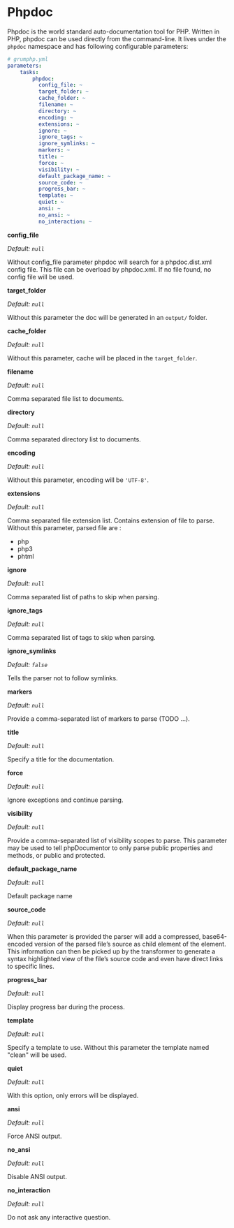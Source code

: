 # Phpdoc

Phpdoc is the world standard auto-documentation tool for PHP. Written in PHP, phpdoc can be used directly from the command-line. 
It lives under the `phpdoc` namespace and has following configurable parameters:

```yaml
# grumphp.yml
parameters:
    tasks:
        phpdoc:
          config_file: ~
          target_folder: ~
          cache_folder: ~
          filename: ~
          directory: ~
          encoding: ~
          extensions: ~
          ignore: ~
          ignore_tags: ~
          ignore_symlinks: ~
          markers: ~
          title: ~
          force: ~
          visibility: ~
          default_package_name: ~
          source_code: ~
          progress_bar: ~
          template: ~
          quiet: ~
          ansi: ~
          no_ansi: ~
          no_interaction: ~
```

**config_file**

*Default: `null`*

Without config_file parameter phpdoc will search for a phpdoc.dist.xml config file. 
This file can be overload by phpdoc.xml.
If no file found, no config file will be used.


**target_folder**

*Default: `null`*

Without this parameter the doc will be generated in an `output/` folder.


**cache_folder**

*Default: `null`*

Without this parameter, cache will be placed in the `target_folder`.


**filename**

*Default: `null`*

Comma separated file list to documents.


**directory**

*Default: `null`*

Comma separated directory list to documents.


**encoding**

*Default: `null`*

Without this parameter, encoding will be `'UTF-8'`.


**extensions**

*Default: `null`*

Comma separated file extension list. Contains extension of file to parse.
Without this parameter, parsed file are :
* php
* php3
* phtml

**ignore**

*Default: `null`*

Comma separated list of paths to skip when parsing.

**ignore_tags**

*Default: `null`*

Comma separated list of tags to skip when parsing.


**ignore_symlinks**

*Default: `false`*

Tells the parser not to follow symlinks.


**markers**

*Default: `null`*

Provide a comma-separated list of markers to parse (TODO ...).


**title**

*Default: `null`*

Specify a title for the documentation.


**force**

*Default: `null`*

Ignore exceptions and continue parsing.


**visibility**

*Default: `null`*

Provide a comma-separated list of visibility scopes to parse.
This parameter may be used to tell phpDocumentor to only parse public properties and methods, or public and protected.


**default_package_name**

*Default: `null`*

Default package name


**source_code**

*Default: `null`*

When this parameter is provided the parser will add a compressed, base64-encoded version of the parsed file’s source as child element of the <file> element. 
This information can then be picked up by the transformer to generate a syntax highlighted view of the file’s source code and even have direct links to specific lines.


**progress_bar**

*Default: `null`*

Display progress bar during the process.


**template**

*Default: `null`*

Specify a template to use. Without this parameter the template named "clean" will be used.

**quiet**

*Default: `null`*

With this option, only errors will be displayed.


**ansi**

*Default: `null`*

Force ANSI output.


**no_ansi**

*Default: `null`*

Disable ANSI output.


**no_interaction**

*Default: `null`*

Do not ask any interactive question.